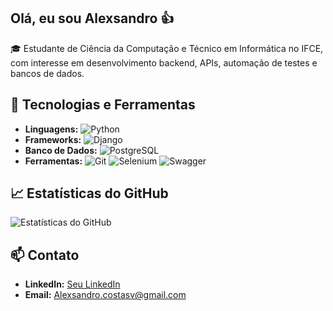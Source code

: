 ## Olá, eu sou Alexsandro 👍

🎓 Estudante de Ciência da Computação e Técnico em Informática no IFCE, com interesse em desenvolvimento backend, APIs, automação de testes e bancos de dados.

## 🔧 Tecnologias e Ferramentas

- **Linguagens:**
  ![Python](https://img.shields.io/badge/Python-14354C?style=for-the-badge&logo=python&logoColor=white)
- **Frameworks:**
  ![Django](https://img.shields.io/badge/Django-092E20?style=for-the-badge&logo=django&logoColor=white)
- **Banco de Dados:**
  ![PostgreSQL](https://img.shields.io/badge/PostgreSQL-316192?style=for-the-badge&logo=postgresql&logoColor=white)
- **Ferramentas:**
  ![Git](https://img.shields.io/badge/GIT-E44C30?style=for-the-badge&logo=git&logoColor=white) ![Selenium](https://img.shields.io/badge/Selenium-43B02A?style=for-the-badge&logo=selenium&logoColor=white) ![Swagger](https://img.shields.io/badge/Swagger-85EA2D?style=for-the-badge&logo=swagger&logoColor=black)

## 📈 Estatísticas do GitHub

![Estatísticas do GitHub](https://github-readme-stats.vercel.app/api?username=AlexsandroCosta&show_icons=true&theme=dracula)

## 📫 Contato

- **LinkedIn:** [Seu LinkedIn](https://www.linkedin.com/in/seu_usuario)
- **Email:** [Alexsandro.costasv@gmail.com](mailto:Alexsandro.costasv@gmail.com)

